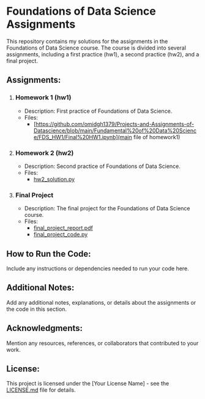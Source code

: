 
# Foundations of Data Science Assignments

This repository contains my solutions for the assignments in the Foundations of Data Science course. The course is divided into several assignments, including a first practice (hw1), a second practice (hw2), and a final project.

## Assignments:

1. ### Homework 1 (hw1)
   - Description: First practice of Foundations of Data Science.
   - Files:
     - [https://github.com/omidgh1379/Projects-and-Assignments-of-Datascience/blob/main/Fundamental%20of%20Data%20Science/FDS_HW1/Final%20HW1.ipynb](main file of homework1)

2. ### Homework 2 (hw2)
   - Description: Second practice of Foundations of Data Science.
   - Files:
     - [hw2_solution.py](link-to-hw2-solution)

3. ### Final Project
   - Description: The final project for the Foundations of Data Science course.
   - Files:
     - [final_project_report.pdf](link-to-final-project-report)
     - [final_project_code.py](link-to-final-project-code)

## How to Run the Code:

Include any instructions or dependencies needed to run your code here.

## Additional Notes:

Add any additional notes, explanations, or details about the assignments or the code in this section.

## Acknowledgments:

Mention any resources, references, or collaborators that contributed to your work.

## License:

This project is licensed under the [Your License Name] - see the [LICENSE.md](LICENSE.md) file for details.

